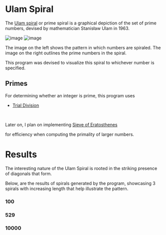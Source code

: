 # Ulam Spiral
The [Ulam spiral](https://en.wikipedia.org/wiki/Ulam_spiral) or prime spiral is a graphical depiction of the set of prime numbers, devised by mathematician Stanisław Ulam in 1963.

![image](https://github.com/nicholasbrar/Ulam/assets/153023837/8d6add2f-7742-4e68-a5b7-3bac546a3a2a)                       ![image](https://github.com/nicholasbrar/Ulam/assets/153023837/4e17ecd7-afda-41be-a9ac-675f55accd7c)

The image on the left shows the pattern in which numbers are spiraled. The image on the right outlines the prime numbers in the spiral.

This program was devised to visualize this spiral to whichever number is specified.

## Primes 

For determining whether an integer is prime, this program uses

* [Trial Division](https://en.wikipedia.org/wiki/Trial_division)
<br/>

Later on, I plan on implementing
 [Sieve of Eratosthenes](https://en.wikipedia.org/wiki/Sieve_of_Eratosthenes) 

for efficiency when computing the primality of larger numbers.

# Results
The interesting nature of the Ulam Spiral is rooted in the striking presence of diagonals that form. 

Below, are the results of spirals generated by the program, showcasing 3 spirals with increasing length that help illustrate the pattern.


### 100

### 529

### 10000
